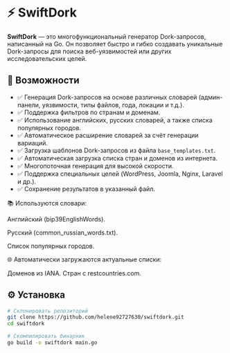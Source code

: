 # ⚡ SwiftDork

**SwiftDork** — это многофункциональный генератор Dork-запросов, написанный на Go. Он позволяет быстро и гибко создавать уникальные Dork-запросы для поиска веб-уязвимостей или других исследовательских целей.

## 🚀 Возможности

- ✅ Генерация Dork-запросов на основе различных словарей (админ-панели, уязвимости, типы файлов, года, локации и т.д.).
- ✅ Поддержка фильтров по странам и доменам.
- ✅ Использование английских, русских словарей, а также списка популярных городов.
- ✅ Автоматическое расширение словарей за счёт генерации вариаций.
- ✅ Загрузка шаблонов Dork-запросов из файла `base_templates.txt`.
- ✅ Автоматическая загрузка списка стран и доменов из интернета.
- ✅ Многопоточная генерация для высокой скорости.
- ✅ Поддержка специальных целей (WordPress, Joomla, Nginx, Laravel и др.).
- ✅ Сохранение результатов в указанный файл.

📚 Используются словари:

Английский (bip39EnglishWords).

Русский (common_russian_words.txt).

Список популярных городов.

🌐 Автоматически загружаются актуальные списки:

Доменов из IANA.
Стран с restcountries.com.



## ⚙️ Установка

```bash
# Склонировать репозиторий
git clone https://github.com/helene92727630/swiftdork.git
cd swiftdork

# Скомпилировать бинарник
go build -o swiftdork main.go
